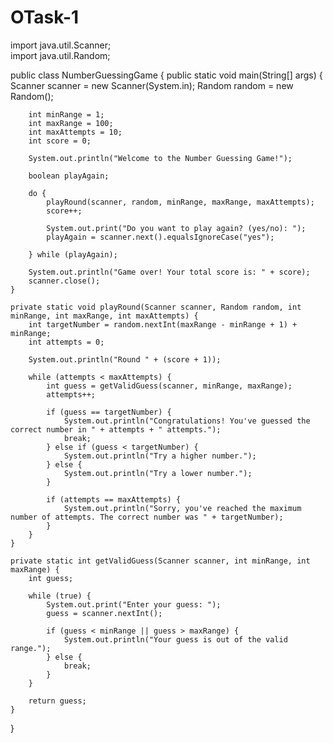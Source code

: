 # OTask-1
import java.util.Scanner;
<br>
import java.util.Random;
<br>

public class NumberGuessingGame {
    public static void main(String[] args) {
        Scanner scanner = new Scanner(System.in);
        Random random = new Random();

        int minRange = 1;
        int maxRange = 100;
        int maxAttempts = 10;
        int score = 0;

        System.out.println("Welcome to the Number Guessing Game!");

        boolean playAgain;

        do {
            playRound(scanner, random, minRange, maxRange, maxAttempts);
            score++;

            System.out.print("Do you want to play again? (yes/no): ");
            playAgain = scanner.next().equalsIgnoreCase("yes");

        } while (playAgain);

        System.out.println("Game over! Your total score is: " + score);
        scanner.close();
    }

    private static void playRound(Scanner scanner, Random random, int minRange, int maxRange, int maxAttempts) {
        int targetNumber = random.nextInt(maxRange - minRange + 1) + minRange;
        int attempts = 0;

        System.out.println("Round " + (score + 1));

        while (attempts < maxAttempts) {
            int guess = getValidGuess(scanner, minRange, maxRange);
            attempts++;

            if (guess == targetNumber) {
                System.out.println("Congratulations! You've guessed the correct number in " + attempts + " attempts.");
                break;
            } else if (guess < targetNumber) {
                System.out.println("Try a higher number.");
            } else {
                System.out.println("Try a lower number.");
            }

            if (attempts == maxAttempts) {
                System.out.println("Sorry, you've reached the maximum number of attempts. The correct number was " + targetNumber);
            }
        }
    }

    private static int getValidGuess(Scanner scanner, int minRange, int maxRange) {
        int guess;

        while (true) {
            System.out.print("Enter your guess: ");
            guess = scanner.nextInt();

            if (guess < minRange || guess > maxRange) {
                System.out.println("Your guess is out of the valid range.");
            } else {
                break;
            }
        }
         
        return guess;
    }
}
